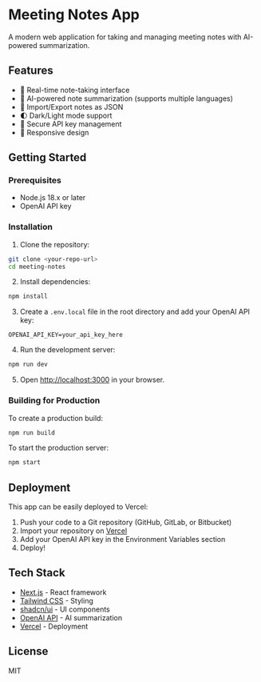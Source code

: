 # Meeting Notes App

A modern web application for taking and managing meeting notes with AI-powered summarization.

## Features

- 📝 Real-time note-taking interface
- 🤖 AI-powered note summarization (supports multiple languages)
- 💾 Import/Export notes as JSON
- 🌓 Dark/Light mode support
- 🔐 Secure API key management
- 📱 Responsive design

## Getting Started

### Prerequisites

- Node.js 18.x or later
- OpenAI API key

### Installation

1. Clone the repository:
```bash
git clone <your-repo-url>
cd meeting-notes
```

2. Install dependencies:
```bash
npm install
```

3. Create a `.env.local` file in the root directory and add your OpenAI API key:
```env
OPENAI_API_KEY=your_api_key_here
```

4. Run the development server:
```bash
npm run dev
```

5. Open [http://localhost:3000](http://localhost:3000) in your browser.

### Building for Production

To create a production build:

```bash
npm run build
```

To start the production server:

```bash
npm start
```

## Deployment

This app can be easily deployed to Vercel:

1. Push your code to a Git repository (GitHub, GitLab, or Bitbucket)
2. Import your repository on [Vercel](https://vercel.com)
3. Add your OpenAI API key in the Environment Variables section
4. Deploy!

## Tech Stack

- [Next.js](https://nextjs.org/) - React framework
- [Tailwind CSS](https://tailwindcss.com/) - Styling
- [shadcn/ui](https://ui.shadcn.com/) - UI components
- [OpenAI API](https://openai.com/) - AI summarization
- [Vercel](https://vercel.com) - Deployment

## License

MIT
